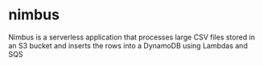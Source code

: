 # nimbus
Nimbus is a serverless application that processes large CSV files stored in an S3 bucket and inserts the rows into a DynamoDB using Lambdas and SQS
